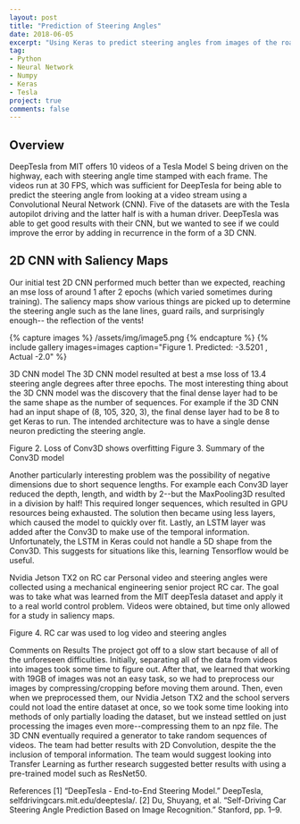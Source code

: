 ```yaml
---
layout: post
title: "Prediction of Steering Angles"
date: 2018-06-05
excerpt: "Using Keras to predict steering angles from images of the road"
tag:
- Python
- Neural Network
- Numpy
- Keras
- Tesla
project: true
comments: false
---
```


## Overview
DeepTesla from MIT offers 10 videos of a Tesla Model S being driven on the highway, each with steering angle time stamped with each frame. The videos run at 30 FPS, which was sufficient for DeepTesla for being able to predict the steering angle from looking at a video stream using a Convolutional Neural Network (CNN). Five of the datasets are with the Tesla autopilot driving and the latter half is with a human driver. DeepTesla was able to get good results with their CNN, but we wanted to see if we could improve the error by adding in recurrence in the form of a 3D CNN.

## 2D CNN with Saliency Maps
Our initial test 2D CNN performed much better than we expected, reaching an mse loss of around 1 after 2 epochs (which varied sometimes during training). The saliency maps show various things are picked up to determine the steering angle such as the lane lines, guard rails, and surprisingly enough-- the reflection of the vents!

{% capture images %}
	/assets/img/image5.png
{% endcapture %}
{% include gallery images=images caption="Figure 1. Predicted: -3.5201 , Actual -2.0" %}

3D CNN model
The 3D CNN model resulted at best a mse loss of 13.4 steering angle degrees after three epochs. The most interesting thing about the 3D CNN model was the discovery that the final dense layer had to be the same shape as the number of sequences. For example if the 3D CNN had an input shape of (8, 105, 320, 3), the final dense layer had to be 8 to get Keras to run. The intended architecture was to have a single dense neuron predicting the steering angle. 

		
						
Figure 2. Loss of Conv3D shows overfitting	 Figure 3.  Summary of the Conv3D model

Another particularly interesting problem was the possibility of negative dimensions due to short sequence lengths. For example each Conv3D layer reduced the depth, length, and width by 2--but the MaxPooling3D resulted in a division by half! This required longer sequences, which resulted in GPU resources being exhausted. The solution then became using less layers, which caused the model to quickly over fit. Lastly, an LSTM layer was added after the Conv3D to make use of the temporal information. Unfortunately, the LSTM in Keras could not handle a 5D shape from the Conv3D. This suggests for situations like this, learning Tensorflow would be useful.

Nvidia Jetson TX2 on RC car
Personal video and steering angles were collected using a mechanical engineering senior project RC car. The goal was to take what was learned from the MIT deepTesla dataset and apply it to a real world control problem. Videos were obtained, but time only allowed for a study in saliency maps.

Figure 4.  RC car was used to log video and steering angles

Comments on Results
The project got off to a slow start because of all of the unforeseen difficulties. Initially, separating all of the data from videos into images took some time to figure out. After that, we learned that working with 19GB of images was not an easy task, so we had to preprocess our images by compressing/cropping before moving them around. Then, even when we preprocessed them, our Nvidia Jetson TX2 and the school servers could not load the entire dataset at once, so we took some time looking into methods of only partially loading the dataset, but we instead settled on just processing the images even more--compressing them to an npz file. The 3D CNN eventually required a generator to take random sequences of videos. The team had better results with 2D Convolution, despite the the inclusion of temporal information. The team would suggest looking into Transfer Learning as further research suggested better results with using a pre-trained model such as ResNet50. 



References
[1] “DeepTesla - End-to-End Steering Model.” DeepTesla, selfdrivingcars.mit.edu/deeptesla/.
[2]  Du, Shuyang, et al. “Self-Driving Car Steering Angle Prediction Based on Image Recognition.” Stanford, pp. 1–9. 

